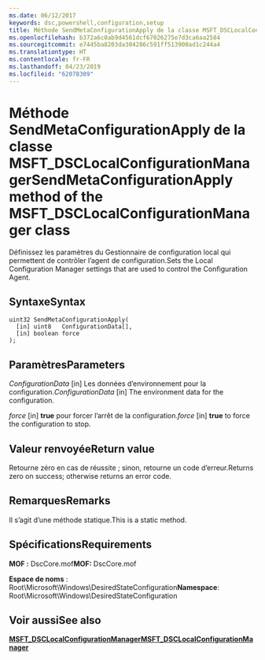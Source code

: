 ```yaml
---
ms.date: 06/12/2017
keywords: dsc,powershell,configuration,setup
title: Méthode SendMetaConfigurationApply de la classe MSFT_DSCLocalConfigurationManager
ms.openlocfilehash: b372a6c0ab9d4561dcf67026275e7d3ca6aa2584
ms.sourcegitcommit: e7445ba8203da304286c591ff513900ad1c244a4
ms.translationtype: HT
ms.contentlocale: fr-FR
ms.lasthandoff: 04/23/2019
ms.locfileid: "62078309"
---
```

# <a name="sendmetaconfigurationapply-method-of-the-msftdsclocalconfigurationmanager-class"></a><span data-ttu-id="c5c61-103">Méthode SendMetaConfigurationApply de la classe MSFT_DSCLocalConfigurationManager</span><span class="sxs-lookup"><span data-stu-id="c5c61-103">SendMetaConfigurationApply method of the MSFT_DSCLocalConfigurationManager class</span></span>

<span data-ttu-id="c5c61-104">Définissez les paramètres du Gestionnaire de configuration local qui permettent de contrôler l’agent de configuration.</span><span class="sxs-lookup"><span data-stu-id="c5c61-104">Sets the Local Configuration Manager settings that are used to control the Configuration Agent.</span></span>

## <a name="syntax"></a><span data-ttu-id="c5c61-105">Syntaxe</span><span class="sxs-lookup"><span data-stu-id="c5c61-105">Syntax</span></span>

```mof
uint32 SendMetaConfigurationApply(
  [in] uint8   ConfigurationData[],
  [in] boolean force
);
```

## <a name="parameters"></a><span data-ttu-id="c5c61-106">Paramètres</span><span class="sxs-lookup"><span data-stu-id="c5c61-106">Parameters</span></span>

<span data-ttu-id="c5c61-107">*ConfigurationData* \[in\] Les données d’environnement pour la configuration.</span><span class="sxs-lookup"><span data-stu-id="c5c61-107">*ConfigurationData* \[in\] The environment data for the configuration.</span></span>

<span data-ttu-id="c5c61-108">*force* \[in\] **true** pour forcer l’arrêt de la configuration.</span><span class="sxs-lookup"><span data-stu-id="c5c61-108">*force* \[in\] **true** to force the configuration to stop.</span></span>

## <a name="return-value"></a><span data-ttu-id="c5c61-109">Valeur renvoyée</span><span class="sxs-lookup"><span data-stu-id="c5c61-109">Return value</span></span>

<span data-ttu-id="c5c61-110">Retourne zéro en cas de réussite ; sinon, retourne un code d’erreur.</span><span class="sxs-lookup"><span data-stu-id="c5c61-110">Returns zero on success; otherwise returns an error code.</span></span>

## <a name="remarks"></a><span data-ttu-id="c5c61-111">Remarques</span><span class="sxs-lookup"><span data-stu-id="c5c61-111">Remarks</span></span>

<span data-ttu-id="c5c61-112">Il s’agit d’une méthode statique.</span><span class="sxs-lookup"><span data-stu-id="c5c61-112">This is a static method.</span></span>

## <a name="requirements"></a><span data-ttu-id="c5c61-113">Spécifications</span><span class="sxs-lookup"><span data-stu-id="c5c61-113">Requirements</span></span>

<span data-ttu-id="c5c61-114">**MOF :** DscCore.mof</span><span class="sxs-lookup"><span data-stu-id="c5c61-114">**MOF:** DscCore.mof</span></span>

<span data-ttu-id="c5c61-115">**Espace de noms** : Root\Microsoft\Windows\DesiredStateConfiguration</span><span class="sxs-lookup"><span data-stu-id="c5c61-115">**Namespace**: Root\Microsoft\Windows\DesiredStateConfiguration</span></span>

## <a name="see-also"></a><span data-ttu-id="c5c61-116">Voir aussi</span><span class="sxs-lookup"><span data-stu-id="c5c61-116">See also</span></span>

[<span data-ttu-id="c5c61-117">**MSFT_DSCLocalConfigurationManager**</span><span class="sxs-lookup"><span data-stu-id="c5c61-117">**MSFT_DSCLocalConfigurationManager**</span></span>](msft-dsclocalconfigurationmanager.md)